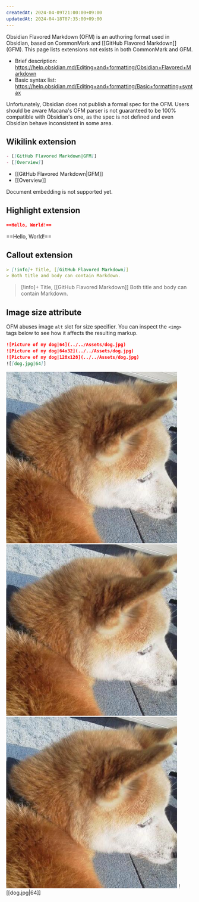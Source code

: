 ```yaml
---
createdAt: 2024-04-09T21:00:00+09:00
updatedAt: 2024-04-18T07:35:00+09:00
---
```


Obsidian Flavored Markdown (OFM) is an authoring format used in Obsidian, based on CommonMark and [[GitHub Flavored Markdown]] (GFM).
This page lists extensions not exists in both CommonMark and GFM.

- Brief description: https://help.obsidian.md/Editing+and+formatting/Obsidian+Flavored+Markdown
- Basic syntax list: https://help.obsidian.md/Editing+and+formatting/Basic+formatting+syntax

Unfortunately, Obsidian does not publish a formal spec for the OFM.
Users should be aware Macana's OFM parser is not guaranteed to be 100% compatible with Obsidian's one, as the spec is not defined and even Obsidian behave inconsistent in some area.

## Wikilink extension

```markdown
- [[GitHub Flavored Markdown|GFM]]
- [[Overview]]
```

- [[GitHub Flavored Markdown|GFM]]
- [[Overview]]

Document embedding is not supported yet.

## Highlight extension

```markdown
==Hello, World!==
```

==Hello, World!==

## Callout extension

```markdown
> [!info]+ Title, [[GitHub Flavored Markdown]]
> Both title and body can contain Markdown.
```

> [!info]+ Title, [[GitHub Flavored Markdown]]
> Both title and body can contain Markdown.

## Image size attribute

OFM abuses image `alt` slot for size specifier.
You can inspect the `<img>` tags below to see how it affects the resulting markup.

```markdown
![Picture of my dog|64](../../Assets/dog.jpg)
![Picture of my dog|64x32](../../Assets/dog.jpg)
![Picture of my dog|128x128](../../Assets/dog.jpg)
![[dog.jpg|64]]
```

![Picture of my dog|64](../../Assets/dog.jpg)
![Picture of my dog|64x32](../../Assets/dog.jpg)
![Picture of my dog|128x128](../../Assets/dog.jpg)
![[dog.jpg|64]]